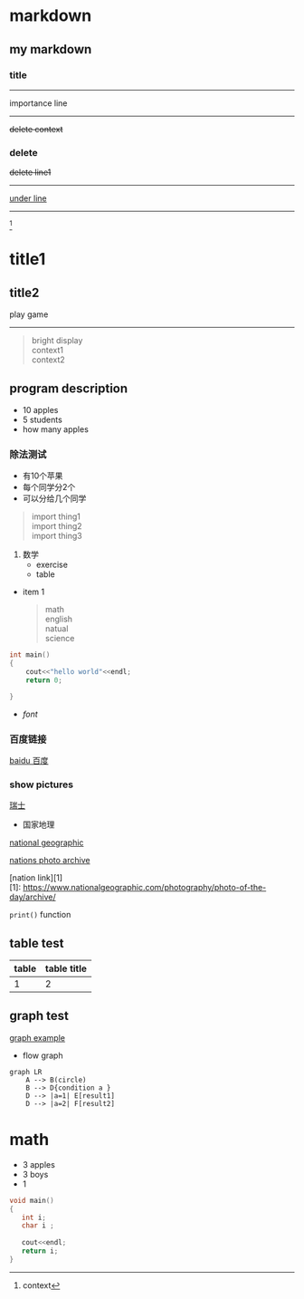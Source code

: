 # markdown
## my markdown
### title

*** 
importance line
* * *
 
~~delete context~~  



### delete 

~~delete line1~~

***

<u>under line</u>  

***

[^text]
[^text]: context

title1
===
title2
----

play game 
***

>bright display  
>context1  
>context2   


## program description

- 10 apples
- 5 students
- how many apples


### 除法测试
- 有10个苹果
- 每个同学分2个
- 可以分给几个同学


> import thing1  
> import thing2  
> import thing3   

 1. 数学
    - exercise
    - table 
     

* item 1
   > math  
   > english  
   > natual  
   > science  



```` c++
int main()
{
    cout<<"hello world"<<endl;
    return 0;

}

````

- *font*

### 百度链接
[baidu 百度](https://www.baidu.com/)

### show pictures
[瑞士](http://www.natgeo.com.cn/travel/tripdetail.aspx?id=56)


- 国家地理  

[national geographic](https://www.nationalgeographic.com/)  

[nations photo archive](https://www.nationalgeographic.com/photography/photo-of-the-day/archive/ "arahive")


[nation link][1]  
[1]: https://www.nationalgeographic.com/photography/photo-of-the-day/archive/  


`print()` function

## table test  
| table | table title |
| ----  | ----        |
| 1 | 2 |


## graph test 
[graph example](https://www.runoob.com/markdown/md-advance.html)  

- flow graph

````mermaid  
graph LR  
    A --> B(circle)  
    B --> D{condition a }
    D --> |a=1| E[result1]
    D --> |a=2| F[result2]
````


# math
- 3 apples
- 3 boys
- 1
```` c++
void main()
{
   int i;
   char i ;
   
   cout<<endl;
   return i;
}
````





















































